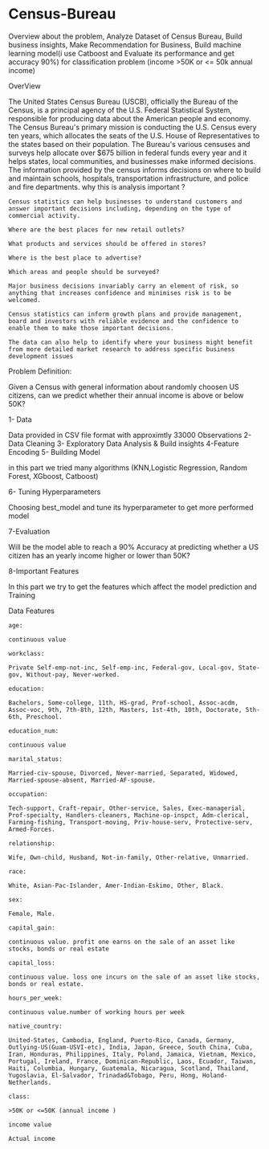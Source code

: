 # Census-Bureau
Overview about the problem, Analyze Dataset of Census Bureau, Build business insights, Make Recommendation for Business, Build machine learning model(i use Catboost and Evaluate  its performance and get accuracy 90%) for classification problem (income >50K or <= 50k annual income)

OverView

The United States Census Bureau (USCB), officially the Bureau of the Census, is a principal agency of the U.S. Federal Statistical System, responsible for producing data about the American people and economy. The Census Bureau's primary mission is conducting the U.S. Census every ten years, which allocates the seats of the U.S. House of Representatives to the states based on their population. The Bureau's various censuses and surveys help allocate over $675 billion in federal funds every year and it helps states, local communities, and businesses make informed decisions. The information provided by the census informs decisions on where to build and maintain schools, hospitals, transportation infrastructure, and police and fire departments.
why this is analysis important ?

    Census statistics can help businesses to understand customers and answer important decisions including, depending on the type of commercial activity.

    Where are the best places for new retail outlets?

    What products and services should be offered in stores?

    Where is the best place to advertise?

    Which areas and people should be surveyed?

    Major business decisions invariably carry an element of risk, so anything that increases confidence and minimises risk is to be welcomed.

    Census statistics can inform growth plans and provide management, board and investors with reliable evidence and the confidence to enable them to make those important decisions.

    The data can also help to identify where your business might benefit from more detailed market research to address specific business development issues

Problem Definition:

Given a Census with general information about randomly choosen US citizens, can we predict whether their annual income is above or below 50K?

1- Data

Data provided in CSV file format with approximtly 33000 Observations
2- Data Cleaning
3- Exploratory Data Analysis & Build insights
4-Feature Encoding
5- Building Model

  in this part we tried many algorithms (KNN,Logistic Regression, Random Forest, XGboost, Catboost)

6- Tuning Hyperparameters

Choosing best_model and tune its hyperparameter to get more performed model

7-Evaluation

Will be the model able to reach a 90% Accuracy at predicting whether a US citizen has an yearly income higher or lower than 50K?

8-Important Features

In this part we try to get the features which affect the model prediction and Training

Data Features

    age:

    continuous value

    workclass:

    Private Self-emp-not-inc, Self-emp-inc, Federal-gov, Local-gov, State-gov, Without-pay, Never-worked.

    education:

    Bachelors, Some-college, 11th, HS-grad, Prof-school, Assoc-acdm, Assoc-voc, 9th, 7th-8th, 12th, Masters, 1st-4th, 10th, Doctorate, 5th-6th, Preschool.

    education_num:

    continuous value

    marital_status:

    Married-civ-spouse, Divorced, Never-married, Separated, Widowed, Married-spouse-absent, Married-AF-spouse.

    occupation:

    Tech-support, Craft-repair, Other-service, Sales, Exec-managerial, Prof-specialty, Handlers-cleaners, Machine-op-inspct, Adm-clerical, Farming-fishing, Transport-moving, Priv-house-serv, Protective-serv, Armed-Forces.

    relationship:

    Wife, Own-child, Husband, Not-in-family, Other-relative, Unmarried.

    race:

    White, Asian-Pac-Islander, Amer-Indian-Eskimo, Other, Black.

    sex:

    Female, Male.

    capital_gain:

    continuous value. profit one earns on the sale of an asset like stocks, bonds or real estate

    capital_loss:

    continuous value. loss one incurs on the sale of an asset like stocks, bonds or real estate.

    hours_per_week:

    continuous value.number of working hours per week

    native_country:

    United-States, Cambodia, England, Puerto-Rico, Canada, Germany, Outlying-US(Guam-USVI-etc), India, Japan, Greece, South China, Cuba, Iran, Honduras, Philippines, Italy, Poland, Jamaica, Vietnam, Mexico, Portugal, Ireland, France, Dominican-Republic, Laos, Ecuador, Taiwan, Haiti, Columbia, Hungary, Guatemala, Nicaragua, Scotland, Thailand, Yugoslavia, El-Salvador, Trinadad&Tobago, Peru, Hong, Holand-Netherlands.

    class:

    >50K or <=50K (annual income )

    income value

    Actual income


